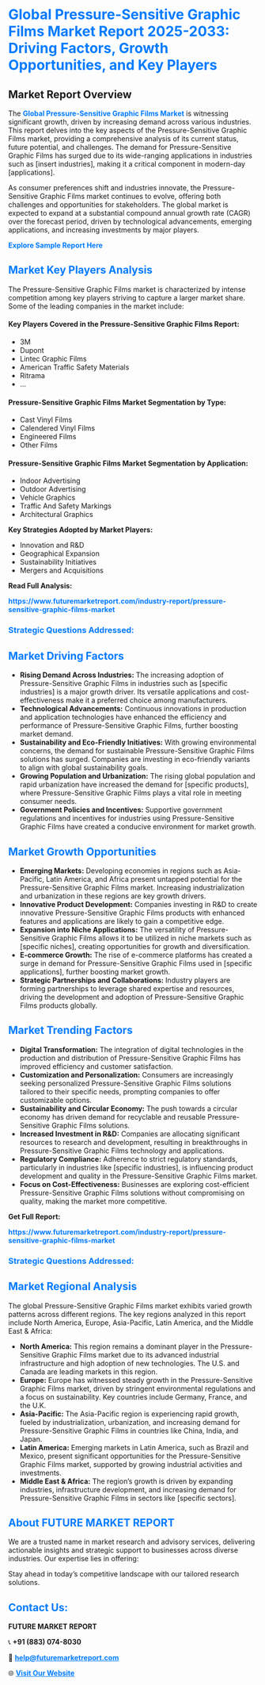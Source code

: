<h1 style="color: #007BFF;">Global Pressure-Sensitive Graphic Films Market Report 2025-2033: Driving Factors, Growth Opportunities, and Key Players</h1>

<section id="overview">
<h2>Market Report Overview</h2>
<p>The <a href="https://www.futuremarketreport.com/industry-report/pressure-sensitive-graphic-films-market" style="color: #007BFF; text-decoration: none;"><strong>Global Pressure-Sensitive Graphic Films Market</strong></a> is witnessing significant growth, driven by increasing demand across various industries. This report delves into the key aspects of the Pressure-Sensitive Graphic Films market, providing a comprehensive analysis of its current status, future potential, and challenges. The demand for Pressure-Sensitive Graphic Films has surged due to its wide-ranging applications in industries such as [insert industries], making it a critical component in modern-day [applications].</p>
<p>As consumer preferences shift and industries innovate, the Pressure-Sensitive Graphic Films market continues to evolve, offering both challenges and opportunities for stakeholders. The global market is expected to expand at a substantial compound annual growth rate (CAGR) over the forecast period, driven by technological advancements, emerging applications, and increasing investments by major players.</p>
</section>

<section id="overview">
<p><a href="https://www.futuremarketreport.com/request-sample/reportId=104851" style="color: #007BFF; text-decoration: none;"><strong>Explore Sample Report Here</strong></a></p>
</section>

<section id="key-players">
<h2 style="color: #007BFF;">Market Key Players Analysis</h2>
<p>The Pressure-Sensitive Graphic Films market is characterized by intense competition among key players striving to capture a larger market share. Some of the leading companies in the market include:</p>
<h4>Key Players Covered in the Pressure-Sensitive Graphic Films Report:</h4>
<ul><li>3M</li><li>Dupont</li><li>Lintec Graphic Films</li><li>American Traffic Safety Materials</li><li>Ritrama</li><li>...</li></ul>
<h4>Pressure-Sensitive Graphic Films Market Segmentation by Type:</h4>
<ul><li>Cast Vinyl Films</li><li>Calendered Vinyl Films</li><li>Engineered Films</li><li>Other Films</li></ul>

<h4>Pressure-Sensitive Graphic Films Market Segmentation by Application:</h4>
<ul><li>Indoor Advertising</li><li>Outdoor Advertising</li><li>Vehicle Graphics</li><li>Traffic And Safety Markings</li><li>Architectural Graphics</li></ul>
<p><strong>Key Strategies Adopted by Market Players:</strong></p>
<ul>
<li>Innovation and R&D</li>
<li>Geographical Expansion</li>
<li>Sustainability Initiatives</li>
<li>Mergers and Acquisitions</li>
</ul>
</section>

<section>
<p><strong>Read Full Analysis: </strong></p><a href="https://www.futuremarketreport.com/industry-report/pressure-sensitive-graphic-films-market" style="color: #007BFF; text-decoration: none;"><strong>https://www.futuremarketreport.com/industry-report/pressure-sensitive-graphic-films-market</strong></a>
<h3 style="color: #007BFF;">Strategic Questions Addressed:</h3>
</section>

<section id="driving-factors">
<h2 style="color: #007BFF;">Market Driving Factors</h2>
<ul>
<li><strong>Rising Demand Across Industries:</strong> The increasing adoption of Pressure-Sensitive Graphic Films in industries such as [specific industries] is a major growth driver. Its versatile applications and cost-effectiveness make it a preferred choice among manufacturers.</li>
<li><strong>Technological Advancements:</strong> Continuous innovations in production and application technologies have enhanced the efficiency and performance of Pressure-Sensitive Graphic Films, further boosting market demand.</li>
<li><strong>Sustainability and Eco-Friendly Initiatives:</strong> With growing environmental concerns, the demand for sustainable Pressure-Sensitive Graphic Films solutions has surged. Companies are investing in eco-friendly variants to align with global sustainability goals.</li>
<li><strong>Growing Population and Urbanization:</strong> The rising global population and rapid urbanization have increased the demand for [specific products], where Pressure-Sensitive Graphic Films plays a vital role in meeting consumer needs.</li>
<li><strong>Government Policies and Incentives:</strong> Supportive government regulations and incentives for industries using Pressure-Sensitive Graphic Films have created a conducive environment for market growth.</li>
</ul>
</section>

<section id="growth-opportunities">
<h2 style="color: #007BFF;">Market Growth Opportunities</h2>
<ul>
<li><strong>Emerging Markets:</strong> Developing economies in regions such as Asia-Pacific, Latin America, and Africa present untapped potential for the Pressure-Sensitive Graphic Films market. Increasing industrialization and urbanization in these regions are key growth drivers.</li>
<li><strong>Innovative Product Development:</strong> Companies investing in R&D to create innovative Pressure-Sensitive Graphic Films products with enhanced features and applications are likely to gain a competitive edge.</li>
<li><strong>Expansion into Niche Applications:</strong> The versatility of Pressure-Sensitive Graphic Films allows it to be utilized in niche markets such as [specific niches], creating opportunities for growth and diversification.</li>
<li><strong>E-commerce Growth:</strong> The rise of e-commerce platforms has created a surge in demand for Pressure-Sensitive Graphic Films used in [specific applications], further boosting market growth.</li>
<li><strong>Strategic Partnerships and Collaborations:</strong> Industry players are forming partnerships to leverage shared expertise and resources, driving the development and adoption of Pressure-Sensitive Graphic Films products globally.</li>
</ul>
</section>

<section id="trending-factors">
<h2 style="color: #007BFF;">Market Trending Factors</h2>
<ul>
<li><strong>Digital Transformation:</strong> The integration of digital technologies in the production and distribution of Pressure-Sensitive Graphic Films has improved efficiency and customer satisfaction.</li>
<li><strong>Customization and Personalization:</strong> Consumers are increasingly seeking personalized Pressure-Sensitive Graphic Films solutions tailored to their specific needs, prompting companies to offer customizable options.</li>
<li><strong>Sustainability and Circular Economy:</strong> The push towards a circular economy has driven demand for recyclable and reusable Pressure-Sensitive Graphic Films solutions.</li>
<li><strong>Increased Investment in R&D:</strong> Companies are allocating significant resources to research and development, resulting in breakthroughs in Pressure-Sensitive Graphic Films technology and applications.</li>
<li><strong>Regulatory Compliance:</strong> Adherence to strict regulatory standards, particularly in industries like [specific industries], is influencing product development and quality in the Pressure-Sensitive Graphic Films market.</li>
<li><strong>Focus on Cost-Effectiveness:</strong> Businesses are exploring cost-efficient Pressure-Sensitive Graphic Films solutions without compromising on quality, making the market more competitive.</li>
</ul>
</section>

<section>
<p><strong>Get Full Report: </strong></p><a href="https://www.futuremarketreport.com/industry-report/pressure-sensitive-graphic-films-market" style="color: #007BFF; text-decoration: none;"><strong>https://www.futuremarketreport.com/industry-report/pressure-sensitive-graphic-films-market</strong></a>
<h3 style="color: #007BFF;">Strategic Questions Addressed:</h3>
</section>


<section id="regional-analysis">
<h2 style="color: #007BFF;">Market Regional Analysis</h2>
<p>The global Pressure-Sensitive Graphic Films market exhibits varied growth patterns across different regions. The key regions analyzed in this report include North America, Europe, Asia-Pacific, Latin America, and the Middle East & Africa:</p>
<ul>
<li><strong>North America:</strong> This region remains a dominant player in the Pressure-Sensitive Graphic Films market due to its advanced industrial infrastructure and high adoption of new technologies. The U.S. and Canada are leading markets in this region.</li>
<li><strong>Europe:</strong> Europe has witnessed steady growth in the Pressure-Sensitive Graphic Films market, driven by stringent environmental regulations and a focus on sustainability. Key countries include Germany, France, and the U.K.</li>
<li><strong>Asia-Pacific:</strong> The Asia-Pacific region is experiencing rapid growth, fueled by industrialization, urbanization, and increasing demand for Pressure-Sensitive Graphic Films in countries like China, India, and Japan.</li>
<li><strong>Latin America:</strong> Emerging markets in Latin America, such as Brazil and Mexico, present significant opportunities for the Pressure-Sensitive Graphic Films market, supported by growing industrial activities and investments.</li>
<li><strong>Middle East & Africa:</strong> The region’s growth is driven by expanding industries, infrastructure development, and increasing demand for Pressure-Sensitive Graphic Films in sectors like [specific sectors].</li>
</ul>
</section>

<footer>
<h2 style="color: #007BFF;">About FUTURE MARKET REPORT</h2>
<p>We are a trusted name in market research and advisory services, delivering actionable insights and strategic support to businesses across diverse industries. Our expertise lies in offering:</p>

<p>Stay ahead in today’s competitive landscape with our tailored research solutions.</p>

<h2 style="color: #007BFF;">Contact Us:</h2>
<p><strong>FUTURE MARKET REPORT</strong></p>
<p>📞 <strong>+91 (883) 074-8030</strong></p>
<p>📧 <strong><a href="mailto:help@futuremarketreport.com" style="color: #007BFF;">help@futuremarketreport.com</a></strong></p>
<p>🌐 <strong><a href="https://www.futuremarketreport.com/" style="color: #007BFF;">Visit Our Website</a></strong></p>
</footer>